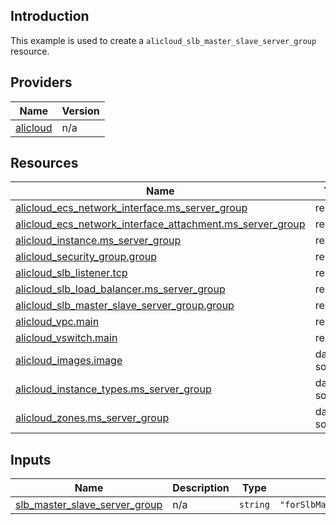 <!-- BEGIN_TF_DOCS -->
## Introduction

This example is used to create a `alicloud_slb_master_slave_server_group` resource.

## Providers

| Name | Version |
|------|---------|
| <a name="provider_alicloud"></a> [alicloud](#provider\_alicloud) | n/a |

## Resources

| Name | Type |
|------|------|
| [alicloud_ecs_network_interface.ms_server_group](https://registry.terraform.io/providers/aliyun/alicloud/latest/docs/resources/ecs_network_interface) | resource |
| [alicloud_ecs_network_interface_attachment.ms_server_group](https://registry.terraform.io/providers/aliyun/alicloud/latest/docs/resources/ecs_network_interface_attachment) | resource |
| [alicloud_instance.ms_server_group](https://registry.terraform.io/providers/aliyun/alicloud/latest/docs/resources/instance) | resource |
| [alicloud_security_group.group](https://registry.terraform.io/providers/aliyun/alicloud/latest/docs/resources/security_group) | resource |
| [alicloud_slb_listener.tcp](https://registry.terraform.io/providers/aliyun/alicloud/latest/docs/resources/slb_listener) | resource |
| [alicloud_slb_load_balancer.ms_server_group](https://registry.terraform.io/providers/aliyun/alicloud/latest/docs/resources/slb_load_balancer) | resource |
| [alicloud_slb_master_slave_server_group.group](https://registry.terraform.io/providers/aliyun/alicloud/latest/docs/resources/slb_master_slave_server_group) | resource |
| [alicloud_vpc.main](https://registry.terraform.io/providers/aliyun/alicloud/latest/docs/resources/vpc) | resource |
| [alicloud_vswitch.main](https://registry.terraform.io/providers/aliyun/alicloud/latest/docs/resources/vswitch) | resource |
| [alicloud_images.image](https://registry.terraform.io/providers/aliyun/alicloud/latest/docs/data-sources/images) | data source |
| [alicloud_instance_types.ms_server_group](https://registry.terraform.io/providers/aliyun/alicloud/latest/docs/data-sources/instance_types) | data source |
| [alicloud_zones.ms_server_group](https://registry.terraform.io/providers/aliyun/alicloud/latest/docs/data-sources/zones) | data source |

## Inputs

| Name | Description | Type | Default | Required |
|------|-------------|------|---------|:--------:|
| <a name="input_slb_master_slave_server_group"></a> [slb\_master\_slave\_server\_group](#input\_slb\_master\_slave\_server\_group) | n/a | `string` | `"forSlbMasterSlaveServerGroup"` | no |
<!-- END_TF_DOCS -->    